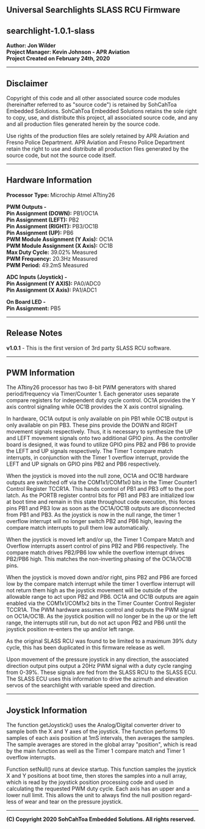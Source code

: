 ## **Universal Searchlights SLASS RCU Firmware**
## **searchlight-1.0.1-slass**
**Author: Jon Wilder**<br />
**Project Manager: Kevin Johnson - APR Aviation**<br />
**Project Created on February 24th, 2020**<br />

---

## **Disclaimer**
Copyright of this code and all other associated source code modules (hereinafter referred to as "source code") is retained by 
SohCahToa Embedded Solutions. SohCahToa Embedded Solutions retains the sole right to copy, use, and distribute this project, 
all associated source code, and any and all production files generated herein by the source code.

Use rights of the production files are solely retained by APR Aviation and Fresno Police Department. APR Aviation and Fresno 
Police Department retain the right to use and distribute all production files generated by the source code, but not the source 
code itself.

---

## **Hardware Information**

**Processor Type:** Microchip Atmel ATtiny26<br />

**PWM Outputs -**<br />
**Pin Assignment (DOWN):** PB1/OC1A<br />
**Pin Assignment (LEFT):** PB2<br />
**Pin Assignment (RIGHT):** PB3/OC1B<br />
**Pin Assignment (UP):** PB6<br />
**PWM Module Assignment (Y Axis):** OC1A<br />
**PWM Module Assignment (X Axis):** OC1B<br />
**Max Duty Cycle:** 39.02% Measured<br />
**PWM Frequency:** 20.3Hz Measured<br />
**PWM Period:** 49.2mS Measured<br />

**ADC Inputs (Joystick) -**<br />
**Pin Assignment (Y AXIS):** PA0/ADC0<br />
**Pin Assignment (X Axis):** PA1/ADC1<br />

**On Board LED -**<br />
**Pin Assignment:** PB5<br />

---

## **Release Notes**

**v1.0.1** - This is the first version of 3rd party SLASS RCU software.

---

## **PWM Information**

The ATtiny26 processor has two 8-bit PWM generators with shared period/frequency via Timer/Counter 1. Each generator uses 
separate compare registers for independent duty cycle control. OC1A provides the Y axis control signaling while OC1B provides 
the X axis control signaling.

In hardware, OC1A output is only available on pin PB1 while OC1B output is only available on pin PB3. These pins provide the 
DOWN and RIGHT movement signals respectively. Thus, it is necessary to synthesize the UP and LEFT movement signals onto two 
additional GPIO pins. As the controller board is designed, it was found to utilize GPIO pins PB2 and PB6 to provide the LEFT 
and UP signals respectively. The Timer 1 compare match interrupts, in conjunction with the Timer 1 overflow interrupt, provide 
the LEFT and UP signals on GPIO pins PB2 and PB6 respectively.

When the joystick is moved into the null zone, OC1A and OC1B hardware outputs are switched off via the COM1x1/COM1x0 bits in 
the Timer Counter1 Control Register TCCR1A. This hands control of PB1 and PB3 off to the port latch. As the PORTB register 
control bits for PB1 and PB3 are initialized low at boot time and remain in this state throughout code execution, this forces 
pins PB1 and PB3 low as soon as the OC1A/OC1B outputs are disconnected from PB1 and PB3. As the joystick is now in the null
range, the timer 1 overflow interrupt will no longer switch PB2 and PB6 high, leaving the compare match interrupts to pull 
them low automatically.

When the joystick is moved left and/or up, the Timer 1 Compare Match and Overflow interrupts assert control of pins PB2 and 
PB6 respectively. The compare match drives PB2/PB6 low while the overflow interrupt drives PB2/PB6 high. This matches the 
non-inverting phasing of the OC1A/OC1B pins.

When the joystick is moved down and/or right, pins PB2 and PB6 are forced low by the compare match interrupt while the timer 
1 overflow interrupt will not return them high as the joystick movement will be outside of the allowable range to act upon
PB2 and PB6. OC1A and OC1B outputs are again enabled via the COM1x1/COM1x2 bits in the Timer Counter Control Register TCCR1A. 
The PWM hardware assumes control and outputs the PWM signal on OC1A/OC1B. As the joystick position will no longer be in the 
up or the left range, the interrupts still run, but do not act upon PB2 and PB6 until the joystick position re-enters the up 
and/or left range.

As the original SLASS RCU was found to be limited to a maximum 39% duty cycle, this has been duplicated in this firmware 
release as well.

Upon movement of the pressure joystick in any direction, the associated direction output pins output a 20Hz PWM signal with 
a duty cycle ranging from 0-39%. These signals are fed from the SLASS RCU to the SLASS ECU. The SLASS ECU uses this information 
to drive the azimuth and elevation servos of the searchlight with variable speed and direction.

---

## **Joystick Information**

The function getJoystick() uses the Analog/Digital converter driver to sample both the X and Y axes of the joystick. The 
function performs 10 samples of each axis position at 1mS intervals, then averages the samples. The sample averages are 
stored in the global array "position", which is read by the main function as well as the Timer 1 compare match and Timer 
1 overflow interrupts.

Function setNull() runs at device startup. This function samples the joystick X and Y positions at boot time, then stores
the samples into a null array, which is read by the joystick position processing code and used in calculating the requested
PWM duty cycle. Each axis has an upper and a lower null limit. This allows the unit to always find the null position regard-
less of wear and tear on the pressure joystick.

---

**(C) Copyright 2020 SohCahToa Embedded Solutions. All rights reserved.**
